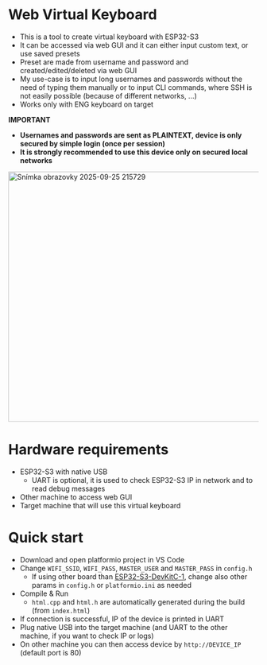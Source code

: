 # Web Virtual Keyboard
- This is a tool to create virtual keyboard with ESP32-S3
- It can be accessed via web GUI and it can either input custom text, or use saved presets
- Preset are made from username and password and created/edited/deleted via web GUI
- My use-case is to input long usernames and passwords without the need of typing them manually or to input CLI commands, where SSH is not easily possible (because of different networks, ...)
- Works only with ENG keyboard on target

**IMPORTANT**
- **Usernames and passwords are sent as PLAINTEXT, device is only secured by simple login (once per session)**
- **It is strongly recommended to use this device only on secured local networks**

<img width="1227" height="503" alt="Snímka obrazovky 2025-09-25 215729" src="https://github.com/user-attachments/assets/3959b888-51c9-48d7-bdba-ff45bc24d5d8" />

# Hardware requirements
- ESP32-S3 with native USB
    - UART is optional, it is used to check ESP32-S3 IP in network and to read debug messages
- Other machine to access web GUI
- Target machine that will use this virtual keyboard

# Quick start
- Download and open platformio project in VS Code
- Change `WIFI_SSID`, `WIFI_PASS`, `MASTER_USER` and `MASTER_PASS` in `config.h`
    - If using other board than [ESP32-S3-DevKitC-1](https://docs.espressif.com/projects/esp-dev-kits/en/latest/esp32s3/esp32-s3-devkitc-1/user_guide_v1.1.html#getting-started), change also other params in `config.h` or `platformio.ini` as needed
- Compile & Run
    - `html.cpp` and `html.h` are automatically generated during the build (from `index.html`)
- If connection is successful, IP of the device is printed in UART
- Plug native USB into the target machine (and UART to the other machine, if you want to check IP or logs)
- On other machine you can then access device by `http://DEVICE_IP` (default port is 80)
